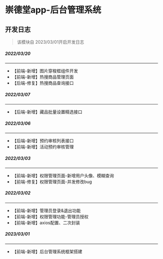 # 崇德堂app-后台管理系统



## 开发日志

> 该模块自 2023/03/01开启开发日志

##### 2022/03/20

---

- 【前端-新增】图片穿梭框组件开发
- 【前端-新增】热搜商品管理页面
- 【后端-修复】热搜商品查询接口

##### 2022/03/07

---

- 【后端-新增】藏品批量设置精选接口

##### 2022/03/06

---

- 【后端-新增】预约审核列表接口
- 【前端-新增】活动预约审核管理

##### 2022/03/03

---

- 【前端-新增】权限管理页面-新增用户头像、模糊查询
- 【前端-修复】权限管理页面-并发修改bug

##### 2022/03/02

---

- 【前端-新增】管理员登录&退出功能
- 【前端-新增】权限管理功能-管理员授权
- 【前端-新增】axios配置、二次封装

##### 2023/03/01

---

- 【前端-新增】后台管理系统框架搭建